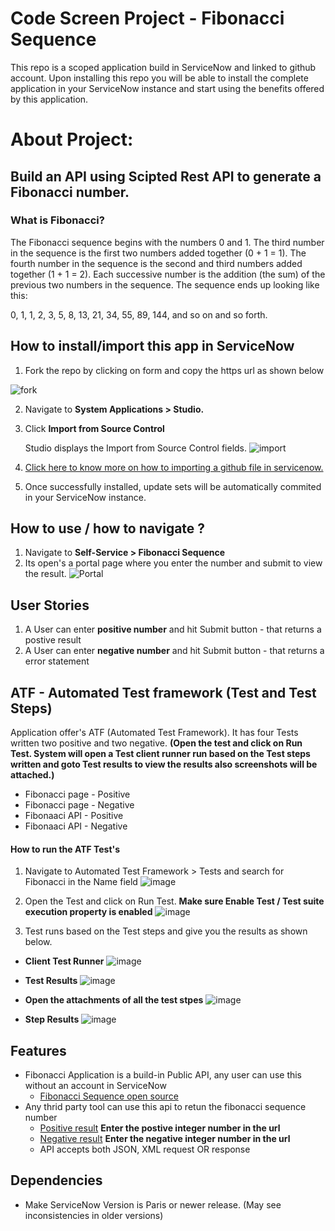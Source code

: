 # Code Screen Project - Fibonacci Sequence 

This repo is a scoped application build in ServiceNow and linked to github account. Upon installing this repo you will be able to install the complete application in your ServiceNow instance and start using the benefits offered by this application.

# About Project:
## Build an API using Scipted Rest API to generate a Fibonacci number.

### What is Fibonacci?
The Fibonacci sequence begins with the numbers 0 and 1. The third number in the sequence is the first two numbers added together (0 + 1 = 1). The fourth number in the sequence is the second and third numbers added together (1 + 1 = 2). Each successive number is the addition (the sum) of the previous two numbers in the sequence. The sequence ends up looking like this:

0, 1, 1, 2, 3, 5, 8, 13, 21, 34, 55, 89, 144, and so on and so forth.


## How to install/import this app in ServiceNow
1. Fork the repo by clicking on form and copy the https url as shown below

![fork](https://user-images.githubusercontent.com/87241330/125196429-8ed15080-e277-11eb-8a54-7a65dea05cef.png)

2. Navigate to **System Applications > Studio.**
3. Click **Import from Source Control**


   Studio displays the Import from Source Control fields.
![import](https://user-images.githubusercontent.com/87241330/125196763-a3faaf00-e278-11eb-9a33-c5c3f6a0922f.png)
4. [Click here to know more on how to importing a github file in servicenow.](https://docs.servicenow.com/bundle/paris-application-development/page/build/applications/task/t_ImportAppFromSourceControl.html)
5. Once successfully installed, update sets will be automatically commited in your ServiceNow instance.


## How to use / how to navigate ?
1. Navigate to **Self-Service > Fibonacci Sequence** 
2. Its open's a portal page where you enter the number and submit to view the result.
![Portal](https://user-images.githubusercontent.com/87241330/125197109-0ef8b580-e27a-11eb-9f4d-bf91af4f3312.png)

## User Stories
1. A User can enter **positive number** and hit Submit button - that returns a postive result
2. A User can enter **negative number** and hit Submit button - that returns a error statement

## ATF - Automated Test framework (Test and Test Steps)
   Application offer's ATF (Automated Test Framework). It has four Tests written two positive and two negative. 
   **(Open the test and click on Run Test. System will open a Test client runner run based on the Test steps written and goto Test results to view the results also screenshots will be attached.)** 
   
- Fibonacci page - Positive 
- Fibonacci page - Negative
- Fibonaaci API - Positive
- Fibonaaci API - Negative
    
 #### How to run the ATF Test's
1. Navigate to Automated Test Framework > Tests and search for Fibonacci in the Name field
![image](https://user-images.githubusercontent.com/87241330/125198760-dc9e8680-e280-11eb-8706-19b6a8afbc4d.png)

2. Open the Test and click on Run Test. **Make sure Enable Test / Test suite execution property is enabled**
![image](https://user-images.githubusercontent.com/87241330/125199069-2f2c7280-e282-11eb-83c4-bb299ed7cf35.png)

3. Test runs based on the Test steps and give you the results as shown below.

- **Client Test Runner**
![image](https://user-images.githubusercontent.com/87241330/125199186-a95cf700-e282-11eb-992a-00cc0c972a6c.png)

- **Test Results**
![image](https://user-images.githubusercontent.com/87241330/125199219-cdb8d380-e282-11eb-9f2b-be85c93fc2ff.png)

- **Open the attachments of all the test stpes**
![image](https://user-images.githubusercontent.com/87241330/125199277-15d7f600-e283-11eb-821d-f7008df2a497.png)

- **Step Results**
![image](https://user-images.githubusercontent.com/87241330/125199298-33a55b00-e283-11eb-811e-23f10e15cf74.png)


## Features
- Fibonacci Application is a build-in Public API, any user can use this without an account in ServiceNow
  - [Fibonacci Sequence open source](https://dev73775.service-now.com/fibseq)
- Any thrid party tool can use this api to retun the fibonacci sequence number
	- [Positive result](https://dev73775.service-now.com/api/x_90235_fib/fibonacci_sequence/10) **Enter the postive integer number in the url**
	- [Negative result](https://dev73775.service-now.com/api/x_90235_fib/fibonacci_sequence/-1) **Enter the negative integer number in the url**
  - API accepts both JSON, XML request OR response

## Dependencies
- Make ServiceNow Version is Paris or newer release. (May see inconsistencies in older versions)


